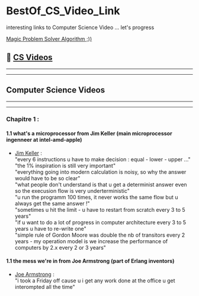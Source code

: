 # BestOf_CS_Video_Link
interesting links to Computer Science Video ... let's progress 

[Magic Problem Solver Algorithm ;))](https://proftomcrick.com/2011/04/26/feynman-problem-solving-algorithm/)

## 🚀 [CS Videos](#CSV)

------------------------------------------------------------------------------------------------
------------------------------------------------------------------------------------------------

## <a name="CSV"></a> Computer Science Videos
------------------------------------------------------------------------------------------------
------------------------------------------------------------------------------------------------

### Chapitre 1 : 

#### 1.1 what's a microprocessor from Jim Keller (main microprocessor ingenneer at intel-amd-apple)
 * [Jim Keller](https://youtu.be/Nb2tebYAaOA) :  
 "every 6 instructions u have to make decision : equal - lower - upper ..."  
 "the 1% inspiration is still very important"  
 "everything going into modern calculation is noisy, so why the answer would have to be so clear"  
 "what people don't understand is that u get a determinist answer even so the execusion flow is very underterministic"  
 "u run the programm 100 times, it never works the same flow but u always get the same answer !"  
 "sometimes u hit the limit - u have to restart from scratch every 3 to 5 years"  
 "if u want to do a lot of progress in computer architecture every 3 to 5 years u have to re-write one"  
 "simple rule of Gordon Moore was double the nb of transitors every 2 years - my operation model is we increase the performance of computers by 2.x every 2 or 3 years"  
 
 
 #### 1.1 the mess we're in from Joe Armstrong (part of Erlang inventors)
  * [Joe Armstrong](https://youtu.be/lKXe3HUG2l4) :  
  "i took a Friday off cause u i get any work done at the office u get interompted all the time"  
  


 


